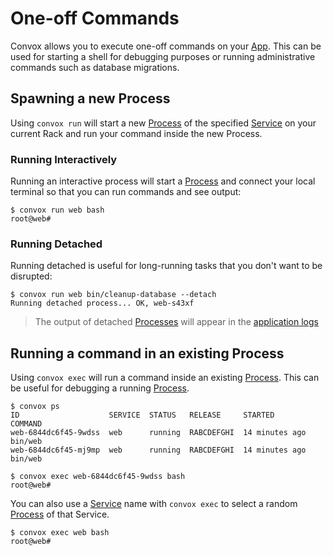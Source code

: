 # One-off Commands

Convox allows you to execute one-off commands on your [App](../reference/primitives/app). This can be used
for starting a shell for debugging purposes or running administrative commands such as database migrations.

## Spawning a new Process

Using `convox run` will start a new [Process](../reference/primitives/app/process.md) of the specified
[Service](../reference/primitives/app/service.md) on your current Rack and run your command inside the new Process.

### Running Interactively

Running an interactive process will start a [Process](../reference/primitives/app/process.md) and connect
your local terminal so that you can run commands and see output:

    $ convox run web bash
    root@web#

### Running Detached

Running detached is useful for long-running tasks that you don't want to be disrupted:

    $ convox run web bin/cleanup-database --detach
    Running detached process... OK, web-s43xf

> The output of detached [Processes](../reference/primitives/app/process.md) will appear in the
> [application logs](../configuration/logging.md)

## Running a command in an existing Process

Using `convox exec` will run a command inside an existing [Process](../reference/primitives/app/process.md).
This can be useful for debugging a running [Process](../reference/primitives/app/process.md).

    $ convox ps
    ID                    SERVICE  STATUS   RELEASE     STARTED         COMMAND
    web-6844dc6f45-9wdss  web      running  RABCDEFGHI  14 minutes ago  bin/web
    web-6844dc6f45-mj9mp  web      running  RABCDEFGHI  14 minutes ago  bin/web

    $ convox exec web-6844dc6f45-9wdss bash
    root@web#

You can also use a [Service](../reference/primitives/app/service.md) name with `convox exec` to select
a random [Process](../reference/primitives/app/process.md) of that Service.

    $ convox exec web bash
    root@web#
